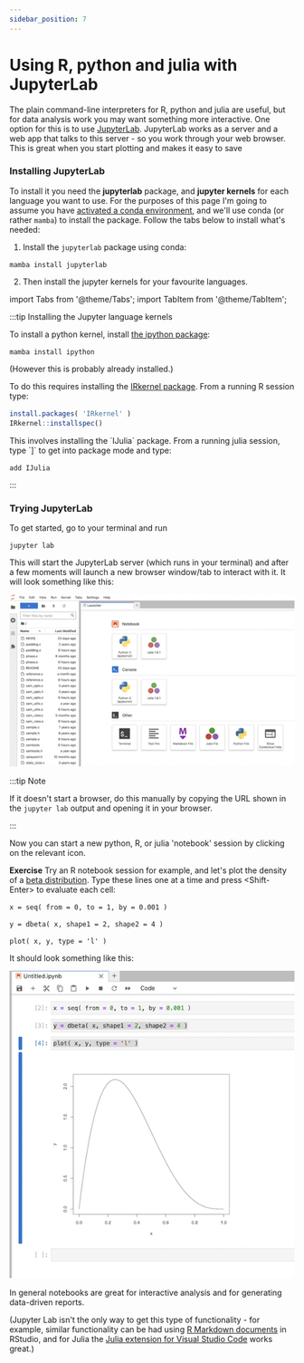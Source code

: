 ```yaml
---
sidebar_position: 7
---
```


# Using R, python and julia with JupyterLab

The plain command-line interpreters for R, python and julia are useful, but for data analysis work you may want
something more interactive. One option for this is to use [JupyterLab](https://jupyter.org). JupyterLab works as
a server and a web app that talks to this server - so you work through your web browser. This is great when you start plotting and makes it easy to save 

### Installing JupyterLab

To install it you need the **jupyterlab** package, and **jupyter kernels** for each language you
want to use. For the purposes of this page I'm going to assume you have
[activated a conda environment](CONDA.md), and we'll use conda (or rather `mamba`) to install the package.
Follow the tabs below to install what's needed:

1. Install the `jupyterlab` package using conda:

```
mamba install jupyterlab
```

2. Then install the jupyter kernels for your favourite languages.


import Tabs from '@theme/Tabs';
import TabItem from '@theme/TabItem';

:::tip Installing the Jupyter language kernels

<Tabs>
  <TabItem value="python" label="Install the python kernel">
To install a python kernel, install <a href="https://ipython.org">the ipython package</a>:

```
mamba install ipython
```

(However this is probably already installed.)

</TabItem>
<TabItem value="R" label="Install the R kernel">
To do this requires installing the <a href="https://irkernel.github.io">IRkernel package</a>.
From a running R session type:

```r
install.packages( 'IRkernel' )
IRkernel::installspec()
```

</TabItem>
<TabItem value="julia" label="Install the Julia kernel">
This involves installing the `IJulia` package.  From a running julia session, type `]` to get into package mode and type:

```
add IJulia
```
</TabItem>
</Tabs>

:::

### Trying JupyterLab

To get started, go to your terminal and run
```
jupyter lab
```

This will start the JupyterLab server (which runs in your terminal) and after a few moments will launch a new browser window/tab to interact with it.  It will look something like this:

![img](images/JupyterLab.png)

:::tip Note

If it doesn't start a browser, do this manually by copying the URL shown in the `jupyter lab`
output and opening it in your browser.

:::

Now you can start a new python, R, or julia 'notebook' session by clicking on the relevant icon.

**Exercise** Try an R notebook session for example, and let's plot the density of a [beta distribution](https://en.wikipedia.org/wiki/Beta_distribution).  Type these lines one at a time and press &lt;Shift-Enter&gt; to evaluate each cell:

```
x = seq( from = 0, to = 1, by = 0.001 )
```

```
y = dbeta( x, shape1 = 2, shape2 = 4 )
```

```
plot( x, y, type = 'l' )
```

It should look something like this:

![img](images/JupyterLab_R_example.png)

In general notebooks are great for interactive analysis and for generating data-driven reports.

(Jupyter Lab isn't the only way to get this type of functionality - for example, similar functionality can be
had using [R Markdown documents](https://rmarkdown.rstudio.com) in RStudio, and for Julia the [Julia extension
for Visual Studio Code](https://code.visualstudio.com/docs/languages/julia) works great.)




